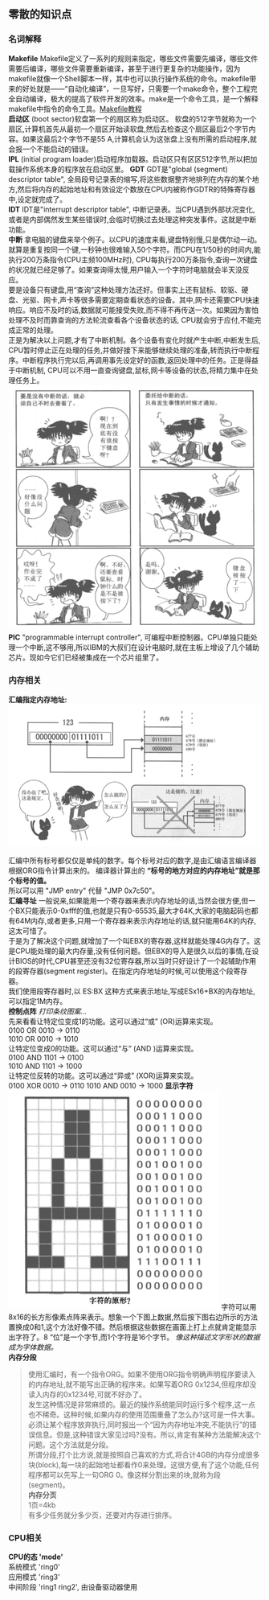 ## 零散的知识点

### 名词解释
__Makefile__ Makefile定义了一系列的规则来指定，哪些文件需要先编译，哪些文件需要后编译，哪些文件需要重新编译，甚至于进行更复杂的功能操作，因为makefile就像一个Shell脚本一样，其中也可以执行操作系统的命令。makefile带来的好处就是——“自动化编译”，一旦写好，只需要一个make命令，整个工程完全自动编译，极大的提高了软件开发的效率。make是一个命令工具，是一个解释makefile中指令的命令工具。[Makefile教程](https://blog.csdn.net/weixin_38391755/article/details/80380786)  
__启动区__ (boot sector)软盘第一个的扇区称为启动区。 
软盘的512字节就称为一个扇区,计算机首先从最初一个扇区开始读软盘,然后去检查这个扇区最后2个字节内容。如果这最后2个字节不是55 A,计算机会认为这张盘上没有所需的启动程序,就会报一个不能启动的错误。  
__IPL__ (initial program loader)启动程序加载器。启动区只有区区512字节,所以把加载操作系统本身的程序放在启动区里。
__GDT__  GDT是"global (segment) descriptor table", 全局段号记录表的缩写,将这些数据整齐地排列在内存的某个地方,然后将内存的起始地址和有效设定个数放在CPU内被称作GDTR的特殊寄存器中,设定就完成了。  
__IDT__ IDT是"interrupt descriptor table", 中断记录表。当CPU遇到外部状况变化,或者是内部偶然发生某些错误时,会临时切换过去处理这种突发事件。这就是中断功能。  
__中断__ 拿电脑的键盘来举个例子。以CPU的速度来看,键盘特别慢,只是偶尔动一动。就算是重复按同一个键,一秒钟也很难输入50个字符。而CPU在1/50秒的时间内,能执行200万条指令(CPU主频100MHz时), CPU每执行200万条指令,查询一次键盘的状况就已经足够了。如果查询得太慢,用户输入一个字符时电脑就会半天没反应。  
要是设备只有键盘,用“查询”这种处理方法还好。但事实上还有鼠标、软驱、硬盘、光驱、网卡,声卡等很多需要定期查看状态的设备。其中,网卡还需要CPU快速响应。响应不及时的话,数据就可能接受失败,而不得不再传送一次。如果因为害怕处理不及时而靠查询的方法轮流查看各个设备状态的话, CPU就会穷于应付,不能完成正常的处理。  
正是为解决以上问题,才有了中断机制。各个设备有变化时就产生中断,中断发生后, CPU暂时停止正在处理的任务,并做好接下来能够继续处理的准备,转而执行中断程序。中断程序执行完以后,再调用事先设定好的函数,返回处理中的任务。正是得益于中断机制, CPU可以不用一直查询键盘,鼠标,网卡等设备的状态,将精力集中在处理任务上。  
![中断](../Images/interrupt.png)   
__PIC__ "programmable interrupt controller", 可编程中断控制器。CPU单独只能处理一个中断,这不够用,所以IBM的大叔们在设计电脑时,就在主板上增设了几个辅助芯片。现如今它们已经被集成在一个芯片组里了。  


### 内存相关 
__汇编指定内存地址:__  
![内存地址指定方式](../Images/memery_rule.png) 

汇编中所有标号都仅仅是单纯的数字。每个标号对应的数字,是由汇编语言编译器根据ORG指令计算出来的。 
编译器计算出的 __“标号的地方对应的内存地址”就是那个标号的值。__  
所以可以用 "JMP entry" 代替 "JMP 0x7c50"。  
__汇编寻址__ 一般说来,如果能用一个寄存器来表示内存地址的话,当然会很方便,但一个BX只能表示0-0xfff的值,也就是只有0-65535,最大才64K,大家的电脑起码也都有64M内存,或者更多,只用一个寄存器来表示内存地址的话,就只能用64K的内存,这太可惜了。  
于是为了解决这个问题,就增加了一个叫EBX的寄存器,这样就能处理4G内存了。这是CPU能处理的最大内存量,没有任何问题。但EBX的导入是很久以后的事情,在设计BIOS的时代,CPU甚至还没有32位寄存器,所以当时只好设计了一个起辅助作用的段寄存器(segment register)。在指定内存地址的时候,可以使用这个段寄存器。  
我们使用段寄存器时,以 ES:BX 这种方式来表示地址,写成ESx16+BX的内存地址,可以指定1M内存。  
__控制点阵__ _打印条纹图案..._  
先来看看让特定位变成1的功能。这可以通过“或” (OR)运算来实现。  
0100 OR 0010 -> 0110  
1010 OR 0010 -> 1010  
让特定位变成0的功能。这可以通过“与” (AND )运算来实现。  
0100 AND 1101 -> 0100  
1010 AND 1101 -> 1000  
让特定位反转的功能。这可以通过“异或” (XOR)运算来实现。  
0100 XOR 0010 -> 0110
1010 AND 0010 -> 1000
__显示字符__  
![字符的原型](../Images/font.png) 
字符可以用8x16的长方形像素点阵来表示。想象一个下图上数据,然后按下图右边所示的方法置换成0和1,这个方法好像不错。然后根据这些数据在画面上打上点就肯定能显示出字符了。8 “位”是一个字节,而1个字符是16个字节。 _像这种描述文字形状的数据成为字体数据。_  
__内存分段__  
> 使用汇编时，有一个指令ORG。如果不使用ORG指令明确声明程序要读入的内存地址,就不能写出正确的程序来。如果写着ORG 0x1234,但程序却没读入内存的0x1234号,可就不好办了。  
> 发生这种情况是非常麻烦的。最近的操作系统能同时运行多个程序,这一点也不稀奇。这种时候,如果内存的使用范围重叠了怎么办?这可是一件大事。必须让某个程序放弃执行,同时报出一个“因为内存地址冲突,不能执行”的错误信息。但是,这种错误大家见过吗?没有。所以,肯定有某种方法能解决这个问题。这个方法就是分段。  
> 所谓分段,打个比方说,就是按照自己喜欢的方式,将合计4GB的内存分成很多块(block),每一块的起始地址都看作0来处理。这很方便,有了这个功能,任何程序都可以先写上一句ORG 0。像这样分割出来的块,就称为段(segment)。  
__内存分页__  
1页=4kb  
有多少任务就分多少页，还要对内存进行排序。  

### CPU相关
__CPU的态 'mode'__  
系统模式 'ring0'  
应用模式 'ring3'  
中间阶段 'ring1 ring2', 由设备驱动器使用  
